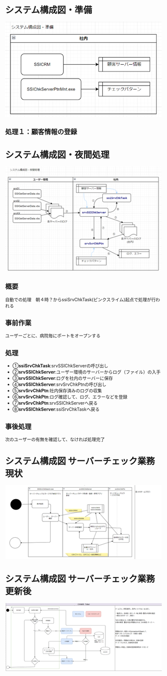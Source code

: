 
# システム構成図・準備
![Alt text](image.png)

## 処理１：顧客情報の登録


# システム構成図・夜間処理
![Alt text](image-1.png)
## 概要
自動での処理　朝４時？からssiSrvChkTask(ピンクスライム)起点で処理が行われる 
## 事前作業
ユーザーごとに、病院毎にポートをオープンする

## 処理
- ①**ssiSrvChkTask**:srvSSIChkServerの呼び出し
- ②**srvSSIChkServer**:ユーザー環境のサーバーからログ（ファイル）の入手
- ③**srvSSIChkServer**:ログを社内のサーバーに保存
- ④**srvSSIChkServer**:srvSrvChkPtnの呼び出し
- ⑤**srvSrvChkPtn**:社内保存済みのログの収集
- ⑥**srvSrvChkPtn**:ログ確認して、ログ、エラーなどを登録
- ⑦**srvSrvChkPtn**:srvSSIChkServerへ戻る
- ⑧**srvSSIChkServer**:ssiSrvChkTaskへ戻る

## 事後処理
次のユーザーの有無を確認して、なければ処理完了

# システム構成図 サーバーチェック業務 現状
![Alt text](image-4.png)
# システム構成図 サーバーチェック業務 更新後
![Alt text](image-5.png)